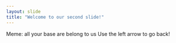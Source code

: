 ```yaml
---
layout: slide
title: "Welcome to our second slide!"
---
```

Meme: all your base are belong to us
Use the left arrow to go back!
